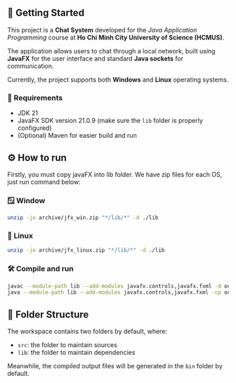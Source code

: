 ## 🚀 Getting Started

This project is a **Chat System** developed for the *Java Application Programming* course at **Ho Chi Minh City University of Science (HCMUS)**.

The application allows users to chat through a local network, built using **JavaFX** for the user interface and standard **Java sockets** for communication.

Currently, the project supports both **Windows** and **Linux** operating systems.

### 🧩 Requirements
- JDK 21  
- JavaFX SDK version 21.0.9 (make sure the `lib` folder is properly configured)  
- (Optional) Maven for easier build and run

## ⚙️ How to run
Firstly, you must copy javaFX into lib folder. We have zip files for each OS, just run command below:

### 🪟 Window
```bash
unzip -jo archive/jfx_win.zip "*/lib/*" -d ./lib
```
### 🐧 Linux
```bash
unzip -jo archive/jfx_linux.zip "*/lib/*" -d ./lib
```

### 🛠️ Compile and run
```bash
javac --module-path lib --add-modules javafx.controls,javafx.fxml -d out src/App.java
java --module-path lib --add-modules javafx.controls,javafx.fxml -cp out App
```
## 📁 Folder Structure

The workspace contains two folders by default, where:

- `src`: the folder to maintain sources
- `lib`: the folder to maintain dependencies

Meanwhile, the compiled output files will be generated in the `bin` folder by default.
